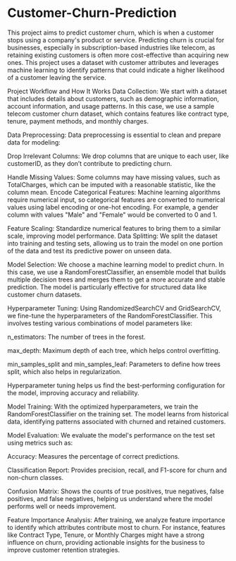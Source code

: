 # Customer-Churn-Prediction
This project aims to predict customer churn, which is when a customer stops using a company's product or service. Predicting churn is crucial for businesses, especially in subscription-based industries like telecom, as retaining existing customers is often more cost-effective than acquiring new ones. This project uses a dataset with customer attributes and leverages machine learning to identify patterns that could indicate a higher likelihood of a customer leaving the service.

Project Workflow and How It Works
Data Collection: We start with a dataset that includes details about customers, such as demographic information, account information, and usage patterns. In this case, we use a sample telecom customer churn dataset, which contains features like contract type, tenure, payment methods, and monthly charges.

Data Preprocessing: Data preprocessing is essential to clean and prepare data for modeling:

Drop Irrelevant Columns: We drop columns that are unique to each user, like customerID, as they don’t contribute to predicting churn.

Handle Missing Values: Some columns may have missing values, such as TotalCharges, which can be imputed with a reasonable statistic, like the column mean.
Encode Categorical Features: Machine learning algorithms require numerical input, so categorical features are converted to numerical values using label encoding or one-hot encoding. For example, a gender column with values "Male" and "Female" would be converted to 0 and 1.

Feature Scaling: Standardize numerical features to bring them to a similar scale, improving model performance.
Data Splitting: We split the dataset into training and testing sets, allowing us to train the model on one portion of the data and test its predictive power on unseen data.

Model Selection: We choose a machine learning model to predict churn. In this case, we use a RandomForestClassifier, an ensemble model that builds multiple decision trees and merges them to get a more accurate and stable prediction. The model is particularly effective for structured data like customer churn datasets.

Hyperparameter Tuning: Using RandomizedSearchCV and GridSearchCV, we fine-tune the hyperparameters of the RandomForestClassifier. This involves testing various combinations of model parameters like:

n_estimators: The number of trees in the forest.

max_depth: Maximum depth of each tree, which helps control overfitting.

min_samples_split and min_samples_leaf: Parameters to define how trees split, which also helps in regularization.

Hyperparameter tuning helps us find the best-performing configuration for the model, improving accuracy and reliability.

Model Training: With the optimized hyperparameters, we train the RandomForestClassifier on the training set. The model learns from historical data, identifying patterns associated with churned and retained customers.

Model Evaluation: We evaluate the model's performance on the test set using metrics such as:

Accuracy: Measures the percentage of correct predictions.

Classification Report: Provides precision, recall, and F1-score for churn and non-churn classes.

Confusion Matrix: Shows the counts of true positives, true negatives, false positives, and false negatives, helping us understand where the model performs well or needs improvement.

Feature Importance Analysis: After training, we analyze feature importance to identify which attributes contribute most to churn. For instance, features like Contract Type, Tenure, or Monthly Charges might have a strong influence on churn, providing actionable insights for the business to improve customer retention strategies.

